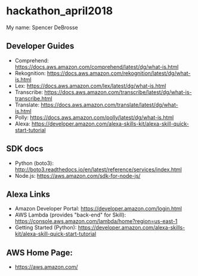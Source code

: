 # hackathon_april2018
My name: Spencer DeBrosse


## Developer Guides
* Comprehend: https://docs.aws.amazon.com/comprehend/latest/dg/what-is.html
* Rekognition: https://docs.aws.amazon.com/rekognition/latest/dg/what-is.html
* Lex: https://docs.aws.amazon.com/lex/latest/dg/what-is.html 
* Transcribe: https://docs.aws.amazon.com/transcribe/latest/dg/what-is-transcribe.html 
* Translate: https://docs.aws.amazon.com/translate/latest/dg/what-is.html
* Polly: https://docs.aws.amazon.com/polly/latest/dg/what-is.html
* Alexa: https://developer.amazon.com/alexa-skills-kit/alexa-skill-quick-start-tutorial

## SDK docs
* Python (boto3): http://boto3.readthedocs.io/en/latest/reference/services/index.html
* Node.js: https://aws.amazon.com/sdk-for-node-js/

## Alexa Links
* Amazon Developer Portal: https://developer.amazon.com/login.html 
* AWS Lambda (provides "back-end" for Skill): https://console.aws.amazon.com/lambda/home?region=us-east-1
* Getting Started (Python): https://developer.amazon.com/alexa-skills-kit/alexa-skill-quick-start-tutorial

## AWS Home Page:
* https://aws.amazon.com/
